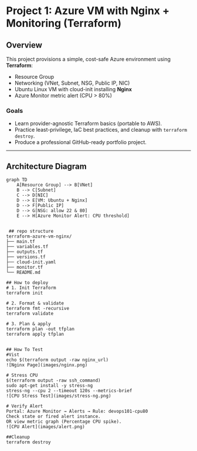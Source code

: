 # Project 1: Azure VM with Nginx + Monitoring (Terraform)

## Overview
This project provisions a simple, cost-safe Azure environment using **Terraform**:
- Resource Group
- Networking (VNet, Subnet, NSG, Public IP, NIC)
- Ubuntu Linux VM with cloud-init installing **Nginx**
- Azure Monitor metric alert (CPU > 80%)

### Goals
- Learn provider-agnostic Terraform basics (portable to AWS).
- Practice least-privilege, IaC best practices, and cleanup with `terraform destroy`.
- Produce a professional GitHub-ready portfolio project.

---

## Architecture Diagram
```mermaid
graph TD
    A[Resource Group] --> B[VNet]
    B --> C[Subnet]
    C --> D[NIC]
    D --> E[VM: Ubuntu + Nginx]
    D --> F[Public IP]
    D --> G[NSG: allow 22 & 80]
    E --> H[Azure Monitor Alert: CPU threshold]


 ## repo structure
terraform-azure-vm-nginx/
├── main.tf
├── variables.tf
├── outputs.tf
├── versions.tf
├── cloud-init.yaml
├── monitor.tf
└── README.md

## How to deploy
# 1. Init Terraform
terraform init

# 2. Format & validate
terraform fmt -recursive
terraform validate

# 3. Plan & apply
terraform plan -out tfplan
terraform apply tfplan


## How To Test
#Vist
echo $(terraform output -raw nginx_url)
![Nginx Page](images/nginx.png)

# Stress CPU
$(terraform output -raw ssh_command)
sudo apt-get install -y stress-ng
stress-ng --cpu 2 --timeout 120s --metrics-brief
![CPU Stress Test](images/stress-ng.png)

# Verify Alert
Portal: Azure Monitor → Alerts → Rule: devops101-cpu80
Check state or fired alert instance.
OR view metric graph (Percentage CPU spike).
![CPU Alert](images/alert.png)

##Cleanup
terraform destroy
